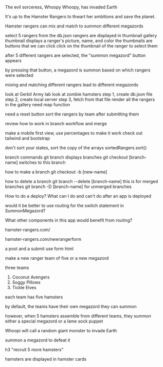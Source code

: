 The evil sorceress, Whoopy Whoopy, has invaded Earth

It's up to the Hamster Rangers to thwart her ambitions and save the planet.

Hamster rangers can mix and match to summon different megazords

select 5 rangers from the db.json
rangers are displayed in thumbnail gallery
thumbnail displays a ranger's picture, name, and color
the thumbnails are buttons that we can click
click on the thumbnail of the ranger to select them

after 5 different rangers are selected, the "summon megazord"
button appears

by pressing that button, a megazord is summon based on which rangers were selected

mixing and matching different rangers lead to different megazords

look at Gerbil Army lab
look at zombie hamsters
step 1, create db.json file
step 2, create local server
step 3, fetch from that file
render all the rangers in the gallery
need map function


need a reset button
sort the rangers by team after submitting them

review how to work in branch workflow and merge

make a mobile first view, use percentages to make it work
check out tailwind and bootstrap

don't sort your states, sort the copy of the arrays
sortedRangers.sort()

branch commands
git branch displays branches
git checkout [branch-name] switches to this branch

how to make a branch
git checkout -b [new-name]

how to delete a branch
git branch --delete [branch-name] this is for merged branches
git branch -D [branch-name] for unmerged branches

How to do a deploy?  What can I do and can't do after an app is deployed 

would it be better to use routing for the switch statement in SummonMegazord?

What other components in this app would benefit from routing?

hamster-rangers.com/

hamster-rangers.com/newrangerform

a post and a submit
use form html

make a new ranger team of five or a new megazord


three teams
1. Coconut Avengers
2. Soggy Pillows
3. Tickle Elves

each team has five hamsters

by default, the teams have their own megazord they can summon

however, when 5 hamsters assemble from different teams, they summon 
either a special megazord or a lame sock puppet

Whoopi will call a random giant monster to invade Earth 

summon a megazord to defeat it

h3 "recruit 5 more hamsters"

hamsters are displayed in hamster cards

